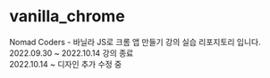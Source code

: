 # vanilla_chrome
Nomad Coders - 바닐라 JS로 크롬 앱 만들기 강의 실습 리포지토리 입니다.  
2022.09.30 ~ 2022.10.14 강의 종료  
2022.10.14 ~ 디자인 추가 수정 중
